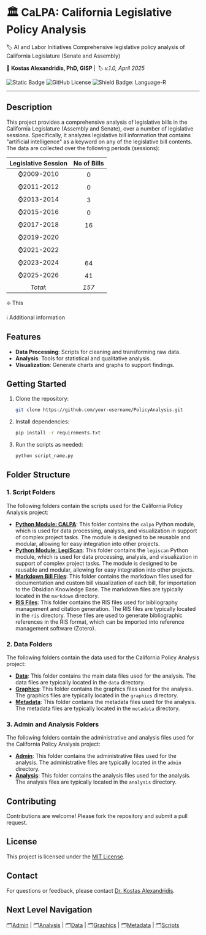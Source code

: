 # :classical_building: CaLPA: California Legislative Policy Analysis

:label: AI and Labor Initiatives Comprehensive legislative policy analysis of California Legislature (Senate and Assembly)

**:bust_in_silhouette: Kostas Alexandridis, PhD, GISP** | *:label: v.1.0, April 2025*

![Static Badge](https://img.shields.io/badge/Policy%20Analysis-GitHub?style=plastic&logo=github&logoSize=auto&label=GitHub&labelColor=navy) ![GitHub License](https://img.shields.io/github/license/ktalexan/PolicyAnalysis?style=plastic&labelColor=black) ![Shield Badge: Language-R](https://img.shields.io/static/v1?style=plastic&label=language&message=R&logo=R&color=blue&logoColor=blue&labelColor=black)

----

## Description

This project provides a comprehensive analysis of legislative bills in the California Legislature (Assembly and Senate), over a number of legislative sessions. Specifically, it analyzes legislative bill information that contains "artificial intelligence" as a keyword on any of the legislative bill contents. The data are collected over the following periods (sessions):

| Legislative Session | No of Bills |
|:------:|:-------------:|
| :watch:2009-2010 | 0 |
| :watch:2011-2012 | 0 |
| :watch:2013-2014 | 3 |
| :watch:2015-2016 | 0 |
| :watch:2017-2018 | 16 |
| :watch:2019-2020 | |
| :watch:2021-2022 | |
| :watch:2023-2024 | 64 |
| :watch:2025-2026 | 41 |
| *Total*: | *157* |

:sparkle: This

:information_source: Additional information

## Features

- **Data Processing**: Scripts for cleaning and transforming raw data.
- **Analysis**: Tools for statistical and qualitative analysis.
- **Visualization**: Generate charts and graphs to support findings.

## Getting Started

1. Clone the repository:

    ```bash
    git clone https://github.com/your-username/PolicyAnalysis.git
    ```

2. Install dependencies:

    ```bash
    pip install -r requirements.txt
    ```

3. Run the scripts as needed:

    ```bash
    python script_name.py
    ```

## Folder Structure

### 1. Script Folders

The following folders contain the scripts used for the California Policy Analysis project:

- **[Python Module: CALPA](./calpa/)**: This folder contains the `calpa` Python module, which is used for data processing, analysis, and visualization in support of complex project tasks. The module is designed to be reusable and modular, allowing for easy integration into other projects.
- **[Python Module: LegiScan](./legiscan/)**: This folder contains the `legiscan` Python module, which is used for data processing, analysis, and visualization in support of complex project tasks. The module is designed to be reusable and modular, allowing for easy integration into other projects.
- **[Markdown Bill Files](./markdown/)**: This folder contains the markdown files used for documentation and custom bill visualization of each bill, for importation to the Obsidian Knowledge Base. The markdown files are typically located in the `markdown` directory.
- **[RIS Files](./ris/)**: This folder contains the RIS files used for bibliography management and citation generation. The RIS files are typically located in the `ris` directory. These files are used to generate bibliographic references in the RIS format, which can be imported into reference management software (Zotero).

### 2. Data Folders

The following folders contain the data used for the California Policy Analysis project:

- **[Data](./data/)**: This folder contains the main data files used for the analysis. The data files are typically located in the `data` directory.
- **[Graphics](./graphics/)**: This folder contains the graphics files used for the analysis. The graphics files are typically located in the `graphics` directory.
- **[Metadata](./metadata/)**: This folder contains the metadata files used for the analysis. The metadata files are typically located in the `metadata` directory.

### 3. Admin and Analysis Folders

The following folders contain the administrative and analysis files used for the California Policy Analysis project:

- **[Admin](./admin/)**: This folder contains the administrative files used for the analysis. The administrative files are typically located in the `admin` directory.
- **[Analysis](./analysis/)**: This folder contains the analysis files used for the analysis. The analysis files are typically located in the `analysis` directory.

## Contributing

Contributions are welcome! Please fork the repository and submit a pull request.

## License

This project is licensed under the [MIT License](LICENSE).

## Contact

For questions or feedback, please contact [Dr. Kostas Alexandridis](mailto:ktalexan@outlook.com).

## Next Level Navigation

:card_index_dividers:[Admin](./admin/) | :card_index_dividers:[Analysis](./analysis/) | :card_index_dividers:[Data](./data/) | :card_index_dividers:[Graphics](./graphics/) | :card_index_dividers:[Metadata](./metadata/) | :card_index_dividers:[Scripts](./scripts/)
